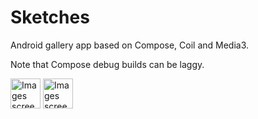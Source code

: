 # Sketches

Android gallery app based on Compose, Coil and Media3.

Note that Compose debug builds can be laggy.

<img src="https://github.com/yuriy-budiyev/sketches/blob/main/screenshots/screenshot_images.png?raw=true" width="48" alt="Images screenshot">
<img src="https://github.com/yuriy-budiyev/sketches/blob/main/screenshots/screenshot_images.png?raw=true" width="48" alt="Images screenshot">
